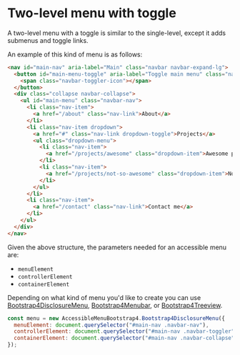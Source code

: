 # Two-level menu with toggle

A two-level menu with a toggle is similar to the single-level, except it adds submenus and toggle links.

An example of this kind of menu is as follows:

```html
<nav id="main-nav" aria-label="Main" class="navbar navbar-expand-lg">
  <button id="main-menu-toggle" aria-label="Toggle main menu" class="navbar-toggler">
    <span class="navbar-toggler-icon"></span>
  </button>
  <div class="collapse navbar-collapse">
    <ul id="main-menu" class="navbar-nav">
      <li class="nav-item">
        <a href="/about" class="nav-link">About</a>
      </li>
      <li class="nav-item dropdown">
        <a href="#" class="nav-link dropdown-toggle">Projects</a>
        <ul class="dropdown-menu">
          <li class="nav-item">
            <a href="/projects/awesome" class="dropdown-item">Awesome project</a>
          </li>
          <li class="nav-item">
            <a href="/projects/not-so-awesome" class="dropdown-item">Not-so-awesome project</a>
          </li>
        </ul>
      </li>
      <li class="nav-item">
        <a href="/contact" class="nav-link">Contact me</a>
      </li>
    </ul>
  </div>
</nav>
```

Given the above structure, the parameters needed for an accessible menu are:

- `menuElement`
- `controllerElement`
- `containerElement`

Depending on what kind of menu you'd like to create you can use [Bootstrap4DisclosureMenu](https://accessible-menu.netlify.app/disclosuremenu), [Bootstrap4Menubar](https://accessible-menu.netlify.app/menubar), or [Bootstrap4Treeview](https://accessible-menu.netlify.app/treeview).

```js
const menu = new AccessibleMenuBootstrap4.Bootstrap4DisclosureMenu({
  menuElement: document.querySelector("#main-nav .navbar-nav"),
  controllerElement: document.querySelector("#main-nav .navbar-toggler"),
  containerElement: document.querySelector("#main-nav .navbar-collapse"),
});
```
